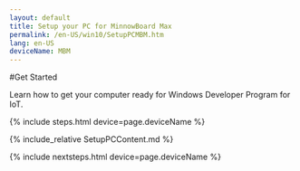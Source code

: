 ```yaml
---
layout: default
title: Setup your PC for MinnowBoard Max
permalink: /en-US/win10/SetupPCMBM.htm
lang: en-US
deviceName: MBM
---
```


#Get Started

Learn how to get your computer ready for Windows Developer Program for IoT.

{% include steps.html device=page.deviceName %}

{% include_relative SetupPCContent.md %}

{% include nextsteps.html device=page.deviceName %}

